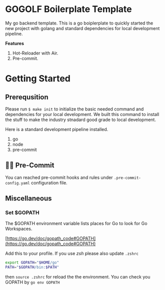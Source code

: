 
# GOGOLF Boilerplate Template
My go backend template. This is a go boiplerplate to quickly started the new project with golang and standard dependencies for local development pipeline.

**Features**

1. Hot-Reloader with Air.
2. Pre-commit.


# Getting Started
## Prerequsition
Please run `$ make init` to initialize the basic needed command and dependencies for your local development. We built this command to install the stuff to make the industry stnadard good grade to local development.

Here is a standard development pipeline installed.

1. go
2. node
3. pre-commit

## 👩‍⚕️ Pre-Commit
You can reached pre-commit hooks and rules under `.pre-commit-config.yaml` configuration file.


## Miscellaneous
### Set $GOPATH
The $GOPATH environment variable lists places for Go to look for Go Workspaces.

[https://go.dev/doc/gopath_code#GOPATH](https://go.dev/doc/gopath_code#GOPATH)

Add this to your profile. If you use *zsh* please also update `.zshrc`

```sh
export GOPATH="$HOME/go"
PATH="$GOPATH/bin:$PATH"
```

then `source .zshrc` for reload the the environment. You can check you GOPATH by `go env GOPATH`
